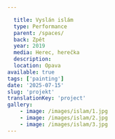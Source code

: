 ```yaml
---

  title: Vyslán islám
  type: Performance
  parent: /spaces/
  back: Zpět
  year: 2019
  media: Herec, herečka
  description: 
  location: Opava
available: true
tags: ['painting']
date: '2025-07-15'
slug: 'projekt'
translationKey: 'project'
gallery:
    - image: /images/islam/1.jpg
    - image: /images/islam/2.jpg
    - image: /images/islam/3.jpg
---
```

